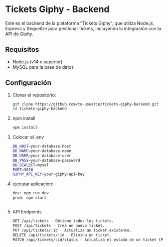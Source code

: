 # Tickets Giphy - Backend

Este es el backend de la plataforma "Tickets Giphy", que utiliza Node.js, Express y Sequelize para gestionar tickets, incluyendo la integración con la API de Giphy.

## Requisitos

- Node.js (v14 o superior)
- MySQL para la base de datos

## Configuración

1. Clonar el repositorio:

   ```bash
   git clone https://github.com/tu-usuario/tickets-giphy-backend.git
   cd tickets-giphy-backend

2. npm install

    ```bash
    npm install

3. Colocar el .env

    ```bash
    DB_HOST=your-database-host
    DB_NAME=your-database-name
    DB_USER=your-database-user
    DB_PASS=your-database-password
    DB_DIALECT=mysql
    PORT=3010
    GIPHY_API_KEY=your-giphy-api-key

4. ejecutar aplicacion:

    ```bash
    dev: npm run dev
    prod: npm start



5. API Endpoints

    ```bash
    GET /api/tickets - Obtiene todos los tickets.
    POST /api/tickets - Crea un nuevo ticket.
    PUT /api/tickets/:id - Actualiza un ticket existente.
    DELETE /api/tickets/:id - Elimina un ticket.
    PATCH /api/tickets/:id/status - Actualiza el estado de un ticket (Pendiente o Completado).